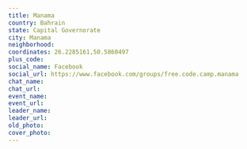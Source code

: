 ```yaml
---
title: Manama
country: Bahrain
state: Capital Governorate
city: Manama
neighborhood: 
coordinates: 26.2285161,50.5860497
plus_code:
social_name: Facebook
social_url: https://www.facebook.com/groups/free.code.camp.manama
chat_name:
chat_url:
event_name:
event_url:
leader_name:
leader_url:
old_photo: 
cover_photo:
---
```

